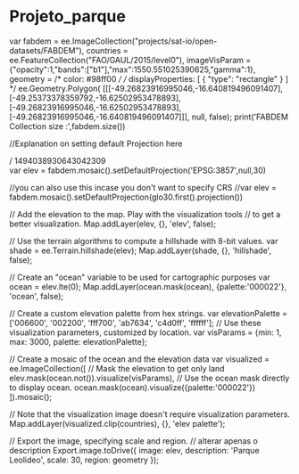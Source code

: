 # Projeto_parque

var fabdem = ee.ImageCollection("projects/sat-io/open-datasets/FABDEM"),
    countries = ee.FeatureCollection("FAO/GAUL/2015/level0"),
    imageVisParam = {"opacity":1,"bands":["b1"],"max":1550.551025390625,"gamma":1},
    geometry = 
    /* color: #98ff00 */
    /* displayProperties: [
      {
        "type": "rectangle"
      }
    ] */
    ee.Geometry.Polygon(
        [[[-49.26823916995046,-16.640819496091407],
          [-49.25373378359792,-16.62502953478893],
          [-49.26823916995046,-16.62502953478893],
          [-49.26823916995046,-16.640819496091407]]], null, false);
print('FABDEM Collection size :',fabdem.size())

//Explanation on setting default Projection here  

 / 1494038930643042309  
var elev = fabdem.mosaic().setDefaultProjection('EPSG:3857',null,30)

//you can also use this incase you don't want to specify CRS
//var elev = fabdem.mosaic().setDefaultProjection(glo30.first().projection())

// Add the elevation to the map.  Play with the visualization tools
// to get a better visualization.
Map.addLayer(elev, {}, 'elev', false);

// Use the terrain algorithms to compute a hillshade with 8-bit values.
var shade = ee.Terrain.hillshade(elev);
Map.addLayer(shade, {}, 'hillshade', false);

// Create an "ocean" variable to be used for cartographic purposes
var ocean = elev.lte(0);
Map.addLayer(ocean.mask(ocean), {palette:'000022'}, 'ocean', false);

// Create a custom elevation palette from hex strings.
var elevationPalette = ['006600', '002200', 'fff700', 'ab7634', 'c4d0ff', 'ffffff'];
// Use these visualization parameters, customized by location.
var visParams = {min: 1, max: 3000, palette: elevationPalette};

// Create a mosaic of the ocean and the elevation data
var visualized = ee.ImageCollection([
  // Mask the elevation to get only land
  elev.mask(ocean.not()).visualize(visParams), 
  // Use the ocean mask directly to display ocean.
  ocean.mask(ocean).visualize({palette:'000022'})
]).mosaic();

// Note that the visualization image doesn't require visualization parameters.
Map.addLayer(visualized.clip(countries), {}, 'elev palette');

// Export the image, specifying scale and region.
// alterar apenas o description
Export.image.toDrive({
  image: elev,
  description: 'Parque Leolideo',
  scale: 30,
  region: geometry
});
